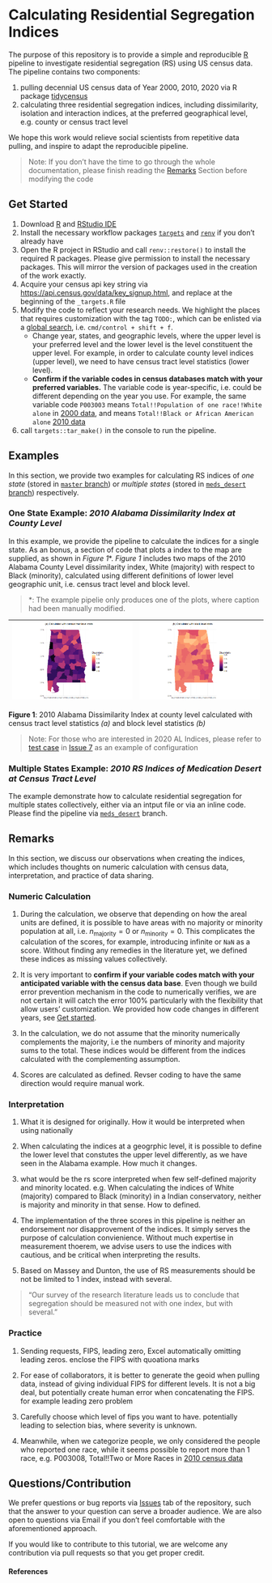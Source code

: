 
<!-- README.md is generated from README.Rmd. Please edit that file -->

# Calculating Residential Segregation Indices

The purpose of this repository is to provide a simple and reproducible
[R](https://www.r-project.org/) pipeline to investigate residential
segregation (RS) using US census data. The pipeline contains two
components:

1.  pulling decennial US census data of Year 2000, 2010, 2020 via R
    package [tidycensus](https://walker-data.com/tidycensus/index.html)
2.  calculating three residential segregation indices, including
    dissimilarity, isolation and interaction indices, at the preferred
    geographical level, e.g. county or census tract level

We hope this work would relieve social scientists from repetitive data
pulling, and inspire to adapt the reproducible pipeline.

> Note: If you don’t have the time to go through the whole
> documentation, please finish reading the [Remarks](#remarks) Section
> before modifying the code

## Get Started

1.  Download [R](https://www.r-project.org/) and [RStudio
    IDE](https://www.rstudio.com/products/rstudio/download/)
2.  Install the necessary workflow packages
    [`targets`](https://cran.r-project.org/web/packages/targets/index.html)
    and [`renv`](https://rstudio.github.io/renv/articles/renv.html) if
    you don’t already have
3.  Open the R project in RStudio and call `renv::restore()` to install
    the required R packages. Please give permission to install the
    necessary packages. This will mirror the version of packages used in
    the creation of the work exactly.
4.  Acquire your census api key string via
    <https://api.census.gov/data/key_signup.html>, and replace at the
    beginning of the `_targets.R` file
5.  Modify the code to reflect your research needs. We highlight the
    places that requires customization with the tag `TODO:`, which can
    be enlisted via a [global
    search](https://support.rstudio.com/hc/en-us/articles/200710523-Navigating-Code),
    i.e. `cmd/control + shift + f`.
    -   Change year, states, and geographic levels, where the upper
        level is your preferred level and the lower level is the level
        constituent the upper level. For example, in order to calculate
        county level indices (upper level), we need to have census tract
        level statistics (lower level).
    -   **Confirm if the variable codes in census databases match with
        your preferred variables.** The variable code is year-specific,
        i.e. could be different depending on the year you use. For
        example, the same variable code `P003003` means
        `Total!!Population of one race!!White alone` in [2000
        data](https://api.census.gov/data/2000/dec/sf1/variables.html),
        and means `Total!!Black or African American alone` [2010
        data](https://api.census.gov/data/2010/dec/sf1/variables.html)
6.  call `targets::tar_make()` in the console to run the pipeline.

## Examples

In this section, we provide two examples for calculating RS indices of
*one state* (stored in [`master`
branch](https://github.com/boyiguo1/Tutorial-Residential_Segregation_Score/tree/master))
or *multiple states* (stored in [`meds_desert`
branch](https://github.com/boyiguo1/Tutorial-Residential_Segregation_Score/tree/meds_desert))
respectively.

### One State Example: *2010 Alabama Dissimilarity Index at County Level*

In this example, we provide the pipeline to calculate the indices for a
single state. As an bonus, a section of code that plots a index to the
map are supplied, as shown in *Figure 1*\*. *Figure 1* includes two maps
of the 2010 Alabama County Level dissimilarity index, White (majority)
with respect to Black (minority), calculated using different definitions
of lower level geographic unit, i.e. census tract level and block level.

> \*: The example pipelie only produces one of the plots, where caption
> had been manually modified.

| ![](README_files/figure/2010_AL_Disml_tract.png) | ![](README_files/figure/2010_AL_Disml_block.png) |
|--------------------------------------------------|--------------------------------------------------|

**Figure 1**: 2010 Alabama Dissimilarity Index at county level
calculated with census tract level statistics *(a)* and block level
statistics *(b)*

> Note: For those who are interested in 2020 AL Indices, please refer to
> [test
> case](https://github.com/boyiguo1/Tutorial-Residential_Segregation_Score/issues/7#issuecomment-1005776330)
> in [Issue
> 7](https://github.com/boyiguo1/Tutorial-Residential_Segregation_Score/issues/7)
> as an example of configuration

### Multiple States Example: *2010 RS Indices of Medication Desert at Census Tract Level*

The example demonstrate how to calculate residential segregation for
multiple states collectively, either via an intput file or via an inline
code. Please find the pipeline via
[`meds_desert`](https://github.com/boyiguo1/Tutorial-Residential_Segregation_Score/tree/meds_desert)
branch.

## Remarks

In this section, we discuss our observations when creating the indices,
which includes thoughts on numeric calculation with census data,
interpretation, and practice of data sharing.

### Numeric Calculation

1.  During the calculation, we observe that depending on how the areal
    units are defined, it is possible to have areas with no majority or
    minority population at all, i.e. *n*<sub>majority</sub> = 0 or
    *n*<sub>minority</sub> = 0. This complicates the calculation of the
    scores, for example, introducing infinite or `NaN` as a score.
    Without finding any remedies in the literature yet, we defined these
    indices as missing values collectively.

2.  It is very important to **confirm if your variable codes match with
    your anticipated variable with the census data base**. Even though
    we build error prevention mechanism in the code to numerically
    verifies, we are not certain it will catch the error 100%
    particularly with the flexibility that allow users’ customization.
    We provided how code changes in different years, see [Get
    started](#get-started).

3.  In the calculation, we do not assume that the minority numerically
    complements the majority, i.e the numbers of minority and majority
    sums to the total. These indices would be different from the indices
    calculated with the complementing assumption.

4.  Scores are calculated as defined. Revser coding to have the same
    direction would require manual work.

### Interpretation

1.  What it is designed for originally. How it would be interpreted when
    using nationally

2.  When calculating the indices at a geogrphic level, it is possible to
    define the lower level that constutes the upper level differently,
    as we have seen in the Alabama example. How much it changes.

3.  what would be the rs score interpreted when few self-defined
    majority and minority located. e.g. When calculating the indices of
    White (majority) compared to Black (minority) in a Indian
    conservatory, neither is majority and minority in that sense. How to
    defined.

4.  The implementation of the three scores in this pipeline is neither
    an endorsement nor disapprovement of the indices. It simply serves
    the purpose of calculation convienience. Without much expertise in
    measurement thoerem, we advise users to use the indices with
    cautious, and be critical when interpreting the results.

5.  Based on Massey and Dunton, the use of RS measurements should be not
    be limited to 1 index, instead with several.

> “Our survey of the research literature leads us to conclude that
> segregation should be measured not with one index, but with several.”

### Practice

1.  Sending requests, FIPS, leading zero, Excel automatically omitting
    leading zeros. enclose the FIPS with quoationa marks

2.  For ease of collaborators, it is better to generate the geoid when
    pulling data, instead of giving individual FIPS for different
    levels. It is not a big deal, but potentially create human error
    when concatenating the FIPS. for example leading zero problem

3.  Carefully choose which level of fips you want to have. potentially
    leading to selection bias, where severity is unknown.

4.  Meanwhile, when we categorize people, we only considered the people
    who reported one race, while it seems possible to report more than 1
    race, e.g. P003008, Total!!Two or More Races in [2010 census
    data](https://api.census.gov/data/2010/dec/sf1/variables.html)

<!-- badges: start -->
<!-- badges: end -->

## Questions/Contribution

We prefer questions or bug reports via
[Issues](https://github.com/boyiguo1/Tutorial-Residential_Segregation_Score/issues/)
tab of the repository, such that the answer to your question can serve a
broader audience. We are also open to questions via Email if you don’t
feel comfortable with the aforementioned approach.

If you would like to contribute to this tutorial, we are welcome any
contribution via pull requests so that you get proper credit.

#### References
